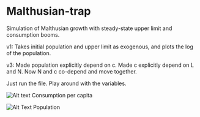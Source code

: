 # Malthusian-trap
Simulation of Malthusian growth with steady-state upper limit and consumption booms.

v1: Takes initial population and upper limit as exogenous, and plots
the log of the population.

v3: Made population explicitly depend on c. Made c explicitly depend on L and N.
Now N and c co-depend and move together.


Just run the file. Play around with the variables.


![Alt text](https://media.giphy.com/media/MFO83ywxcP105kPplM/giphy.gif)
Consumption per capita

![Alt Text](https://media.giphy.com/media/VhPwAUna2BdiY1s434/giphy.gif)
Population

